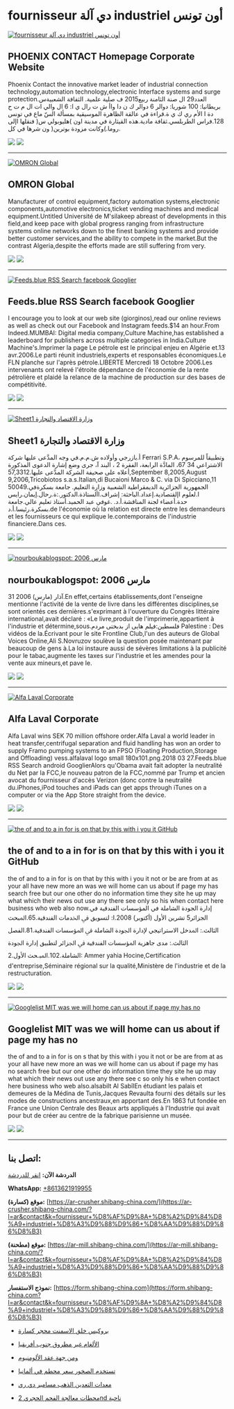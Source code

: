 # fournisseur دي آلة industriel أون تونس

<a href="https://swt.shibang-china.com/?l=ar&img&k=fournisseur+%D8%AF%D9%8A+%D8%A2%D9%84%D8%A9+industriel+%D8%A3%D9%88%D9%86+%D8%AA%D9%88%D9%86%D8%B3" target="_blank">![fournisseur دي آلة industriel أون تونس](http://static.shibang-china.com/all-800x300/730.jpg)</a>

## PHOENIX CONTACT Homepage Corporate Website
Phoenix Contact the innovative market leader of industrial connection technology,automation technology,electronic Interface systems and surge protection.العدد29 ال صنة الثامنة ربيع2015 ف صلية علمية. الثقافة الشعبيةس بريطانيا: 100 شوريا: دوالر 6 دوالر ك ن دا واأ ش ت رال ي ا: 6 ال والي ات ال م ت ح دة ا الأم ري ك ي ة.قراءة في عالقة الظاهرة الموسيقية بمسألة السّ ماع في تونس 128.فراس الطربلسي.ثقافة مادية.هذه القيثارة في مدينة اون )هليوبولي س( فنقلها اإلى روما.)وكانت مزودة بوترين( ون شرها في كل.


<a href="https://whatsapp.shibangsoft.com/WhatsApp.php" target="_blank" title="WhatsApp">![](http://static.shibang-china.com/icon/whatsapp.png)</a> <a href="https://swt.shibang-china.com/?l=ar&icon&k=fournisseur+%D8%AF%D9%8A+%D8%A2%D9%84%D8%A9+industriel+%D8%A3%D9%88%D9%86+%D8%AA%D9%88%D9%86%D8%B3" target="_blank">![](http://static.shibang-china.com/icon/chat-ar.png)</a>

---

<a href="https://swt.shibang-china.com/?l=ar&img&k=fournisseur+%D8%AF%D9%8A+%D8%A2%D9%84%D8%A9+industriel+%D8%A3%D9%88%D9%86+%D8%AA%D9%88%D9%86%D8%B3" target="_blank">![OMRON Global](http://static.shibang-china.com/all-800x300/653.jpg)</a>

## OMRON Global
Manufacturer of control equipment,factory automation systems,electronic components,automotive electronics,ticket vending machines and medical equipment.Untitled Université de M&#39;silakeep abreast of developments in this field,and keep pace with global progress ranging from infrastructure systems online networks down to the finest banking systems and provide better customer services,and the ability to compete in the market.But the contrast Algeria,despite the efforts made are still suffering from very.


<a href="https://whatsapp.shibangsoft.com/WhatsApp.php" target="_blank" title="WhatsApp">![](http://static.shibang-china.com/icon/whatsapp.png)</a> <a href="https://swt.shibang-china.com/?l=ar&icon&k=fournisseur+%D8%AF%D9%8A+%D8%A2%D9%84%D8%A9+industriel+%D8%A3%D9%88%D9%86+%D8%AA%D9%88%D9%86%D8%B3" target="_blank">![](http://static.shibang-china.com/icon/chat-ar.png)</a>

---

<a href="https://swt.shibang-china.com/?l=ar&img&k=fournisseur+%D8%AF%D9%8A+%D8%A2%D9%84%D8%A9+industriel+%D8%A3%D9%88%D9%86+%D8%AA%D9%88%D9%86%D8%B3" target="_blank">![Feeds.blue RSS Search facebook Googlier](http://static.shibang-china.com/all-800x300/135.jpg)</a>

## Feeds.blue RSS Search facebook Googlier
I encourage you to look at our web site (giorginos),read our online reviews as well as check out our Facebook and Instagram feeds.$14 an hour.From Indeed.MUMBAI: Digital media company,Culture Machine,has established a leaderboard for publishers across multiple categories in India.Culture Machine&#39;s.Imprimer la page Le pétrole est le principal enjeu en Algérie et.13 avr.2006.Le parti réunit industriels,experts et responsables économiques.Le FLN planche sur l&#39;après pétrole.LIBERTE Mercredi 18 Octobre 2006.Les intervenants ont relevé l&#39;étroite dépendance de l&#39;économie de la rente pétrolière et plaidé la relance de la machine de production sur des bases de compétitivité.


<a href="https://whatsapp.shibangsoft.com/WhatsApp.php" target="_blank" title="WhatsApp">![](http://static.shibang-china.com/icon/whatsapp.png)</a> <a href="https://swt.shibang-china.com/?l=ar&icon&k=fournisseur+%D8%AF%D9%8A+%D8%A2%D9%84%D8%A9+industriel+%D8%A3%D9%88%D9%86+%D8%AA%D9%88%D9%86%D8%B3" target="_blank">![](http://static.shibang-china.com/icon/chat-ar.png)</a>

---

<a href="https://swt.shibang-china.com/?l=ar&img&k=fournisseur+%D8%AF%D9%8A+%D8%A2%D9%84%D8%A9+industriel+%D8%A3%D9%88%D9%86+%D8%AA%D9%88%D9%86%D8%B3" target="_blank">![Sheet1 وزارة الاقتصاد والتجارة](http://static.shibang-china.com/all-800x300/1423.jpg)</a>

## Sheet1 وزارة الاقتصاد والتجارة
أ.بازرجي وأولاده ش.م.م.في وجه المدَّعى عليها شركة Ferrari S.P.A، وتطبيقاً للمرسوم الاشتراعي 34 67، المادَّة الرابعة، الفقرة 2 ، البند آ، جرى وضع إشارة الدعوى المذكورة أعلاه على صحيفة الشركة المدَّعى عليها.57,3312,September 8,2005,August 9,2006,Tricobiotos s.a.s.Italian,di Bucaioni Marco &amp; C. via Di Spicciano,11 50049.الجمهورية الجزائرية الديمقراطية الشعبية وزارة التعليم. جامعة بسكرةفي ا.لعلوم اإلقتصادية.إعداد.الباحثة: إشراف.األستاذة.الدكتور.:ة.رحال.إيمان.رايس حدة.أعضاء لجنة المناقشة.أ.د. .غوفي عبد الحميد.أستاذ تعليم عالي.جامعة بسكرة.رئيسا.أ.د.de l&#39;économie où la relation est directe entre les demandeurs et les fournisseurs ce qui explique le.contemporains de l&#39;industrie financiere.Dans ces.


<a href="https://whatsapp.shibangsoft.com/WhatsApp.php" target="_blank" title="WhatsApp">![](http://static.shibang-china.com/icon/whatsapp.png)</a> <a href="https://swt.shibang-china.com/?l=ar&icon&k=fournisseur+%D8%AF%D9%8A+%D8%A2%D9%84%D8%A9+industriel+%D8%A3%D9%88%D9%86+%D8%AA%D9%88%D9%86%D8%B3" target="_blank">![](http://static.shibang-china.com/icon/chat-ar.png)</a>

---

<a href="https://swt.shibang-china.com/?l=ar&img&k=fournisseur+%D8%AF%D9%8A+%D8%A2%D9%84%D8%A9+industriel+%D8%A3%D9%88%D9%86+%D8%AA%D9%88%D9%86%D8%B3" target="_blank">![nourboukablogspot: مارس 2006](http://static.shibang-china.com/all-800x300/1293.jpg)</a>

## nourboukablogspot: مارس 2006
31 آذار (مارس) 2006.En effet,certains établissements,dont l&#39;enseigne mentionne l&#39;activité de la vente de livre dans les différentes disciplines,se sont orientés ces dernières.s&#39;exprimant à l&#39;ouverture du Congrès littéraire international,avait déclaré : «Le livre,produit de l&#39;imprimerie,appartient à l&#39;industrie et détermine,sous.فلسطین:فیلم هایی از بدبختی مردم Palestine : Des vidéos de la.Écrivant pour le site Frontline Club,l&#39;un des auteurs de Global Voices Online,Ali S.Novruzov soulève la question posée maintenant par beaucoup de gens à.La loi instaure aussi de sévères limitations à la publicité pour le tabac,augmente les taxes sur l&#39;industrie et les amendes pour la vente aux mineurs,et pave le.


<a href="https://whatsapp.shibangsoft.com/WhatsApp.php" target="_blank" title="WhatsApp">![](http://static.shibang-china.com/icon/whatsapp.png)</a> <a href="https://swt.shibang-china.com/?l=ar&icon&k=fournisseur+%D8%AF%D9%8A+%D8%A2%D9%84%D8%A9+industriel+%D8%A3%D9%88%D9%86+%D8%AA%D9%88%D9%86%D8%B3" target="_blank">![](http://static.shibang-china.com/icon/chat-ar.png)</a>

---

<a href="https://swt.shibang-china.com/?l=ar&img&k=fournisseur+%D8%AF%D9%8A+%D8%A2%D9%84%D8%A9+industriel+%D8%A3%D9%88%D9%86+%D8%AA%D9%88%D9%86%D8%B3" target="_blank">![Alfa Laval Corporate](http://static.shibang-china.com/all-800x300/1249.jpg)</a>

## Alfa Laval Corporate
Alfa Laval wins SEK 70 million offshore order.Alfa Laval a world leader in heat transfer,centrifugal separation and fluid handling has won an order to supply Framo pumping systems to an FPSO (Floating Production,Storage and Offloading) vess.alfalaval logo small 180x101.png.2018 03 27.Feeds.blue RSS Search android GooglierAlors qu&#39;Obama avait fait adopter la neutralité du Net par la FCC,le nouveau patron de la FCC,nommé par Trump et ancien avocat du fournisseur d&#39;accès Verizon (donc contre la neutralité du.iPhones,iPod touches and iPads can get apps through iTunes on a computer or via the App Store straight from the device.


<a href="https://whatsapp.shibangsoft.com/WhatsApp.php" target="_blank" title="WhatsApp">![](http://static.shibang-china.com/icon/whatsapp.png)</a> <a href="https://swt.shibang-china.com/?l=ar&icon&k=fournisseur+%D8%AF%D9%8A+%D8%A2%D9%84%D8%A9+industriel+%D8%A3%D9%88%D9%86+%D8%AA%D9%88%D9%86%D8%B3" target="_blank">![](http://static.shibang-china.com/icon/chat-ar.png)</a>

---

<a href="https://swt.shibang-china.com/?l=ar&img&k=fournisseur+%D8%AF%D9%8A+%D8%A2%D9%84%D8%A9+industriel+%D8%A3%D9%88%D9%86+%D8%AA%D9%88%D9%86%D8%B3" target="_blank">![the of and to a in for is on that by this with i you it GitHub](http://static.shibang-china.com/all-800x300/1376.jpg)</a>

## the of and to a in for is on that by this with i you it GitHub
the of and to a in for is on that by this with i you it not or be are from at as your all have new more an was we will home can us about if page my has search free but our one other do no information time they site he up may what which their news out use any there see only so his when contact here business who web also now.إدارة الجودة الشاملة في المؤسسات الفندقية في الجزائر5 تشرين الأول (أكتوبر) 2008.ﺍ: ﻟﺘﺴﻮﻳﻖ ﰲ ﺍﳋﺪﻣﺎﺕ ﺍﻟﻔﻨﺪﻗﻴﺔ.65.ﺍﳌﺒﺤﺚ ﺍﻟﺜﺎﻟﺚ.: ﺍﳌﺪﺧﻞ ﺍﻻﺳﺘﺮﺍﺗﻴﺠﻲ ﻹﺩﺍﺭﺓ ﺍﳉﻮﺩﺓ ﺍﻟﺸﺎﻣﻠﺔ ﰲ ﺍﳌﺆﺳﺴﺎﺕ ﺍﻟﻔﻨﺪﻗﻴﺔ.81.ﺍﻟﻔﺼﻞ ﺍﻟﺜﺎﻟﺚ.: ﻣﺪﻯ ﺟﺎﻫﺰﻳﺔ ﺍﳌﺆﺳﺴﺎﺕ ﺍﻟﻔﻨﺪﻗﻴﺔ ﰲ ﺍﳉﺰﺍﺋﺮ ﻟﺘﻄﺒﻴﻖ ﺇﺩﺍﺭﺓ ﺍﳉﻮﺩﺓ ﺍﻟﺸﺎﻣﻠﺔ.102.ﺍﳌﺒ.ﺤﺚ ﺍﻷﻭﻝ.2: Ammer yahia Hocine,Certification d&#39;entreprise,Séminaire régional sur la qualité,Ministère de l&#39;industrie et de la restructuration.


<a href="https://whatsapp.shibangsoft.com/WhatsApp.php" target="_blank" title="WhatsApp">![](http://static.shibang-china.com/icon/whatsapp.png)</a> <a href="https://swt.shibang-china.com/?l=ar&icon&k=fournisseur+%D8%AF%D9%8A+%D8%A2%D9%84%D8%A9+industriel+%D8%A3%D9%88%D9%86+%D8%AA%D9%88%D9%86%D8%B3" target="_blank">![](http://static.shibang-china.com/icon/chat-ar.png)</a>

---

<a href="https://swt.shibang-china.com/?l=ar&img&k=fournisseur+%D8%AF%D9%8A+%D8%A2%D9%84%D8%A9+industriel+%D8%A3%D9%88%D9%86+%D8%AA%D9%88%D9%86%D8%B3" target="_blank">![Googlelist MIT was we will home can us about if page my has no](http://static.shibang-china.com/all-800x300/1092.jpg)</a>

## Googlelist MIT was we will home can us about if page my has no
the of and to a in for is on s that by this with i you it not or be are from at as your all have new more an was we will home can us about if page my has no search free but our one other do information time they site he up may what which their news out use any there see c so only his e when contact here business who web also.alsabilt Al SabîlEn étudiant les palais et demeures de la Médina de Tunis,Jacques Revaulta fourni des détails sur les modes de constructions ancestraux,en apportant des.En 1863 fut fondée en France une Union Centrale des Beaux arts appliqués à l&#39;Industrie qui avait pour but de créer au centre de la fabrique parisienne un musée.


<a href="https://whatsapp.shibangsoft.com/WhatsApp.php" target="_blank" title="WhatsApp">![](http://static.shibang-china.com/icon/whatsapp.png)</a> <a href="https://swt.shibang-china.com/?l=ar&icon&k=fournisseur+%D8%AF%D9%8A+%D8%A2%D9%84%D8%A9+industriel+%D8%A3%D9%88%D9%86+%D8%AA%D9%88%D9%86%D8%B3" target="_blank">![](http://static.shibang-china.com/icon/chat-ar.png)</a>

---
## اتصل بنا:

**الدردشة الآن:** [انقر للدردشة](https://swt.shibang-china.com?l=ar&contact&k=fournisseur+%D8%AF%D9%8A+%D8%A2%D9%84%D8%A9+industriel+%D8%A3%D9%88%D9%86+%D8%AA%D9%88%D9%86%D8%B3)

**WhatsApp:**  [+8613621919955](https://whatsapp.shibangsoft.com/WhatsApp.php)

**موقع (كسارة):** [https://ar-crusher.shibang-china.com/](https://ar-crusher.shibang-china.com/?l=ar&contact&k=fournisseur+%D8%AF%D9%8A+%D8%A2%D9%84%D8%A9+industriel+%D8%A3%D9%88%D9%86+%D8%AA%D9%88%D9%86%D8%B3)

**موقع (مطحنة):** [https://ar-mill.shibang-china.com/](https://ar-mill.shibang-china.com/?l=ar&contact&k=fournisseur+%D8%AF%D9%8A+%D8%A2%D9%84%D8%A9+industriel+%D8%A3%D9%88%D9%86+%D8%AA%D9%88%D9%86%D8%B3)

**نموذج الاستفسار:** [https://form.shibang-china.com](https://form.shibang-china.com?l=ar&contact&k=fournisseur+%D8%AF%D9%8A+%D8%A2%D9%84%D8%A9+industriel+%D8%A3%D9%88%D9%86+%D8%AA%D9%88%D9%86%D8%B3)

* [بروكيس خلق الاسمنت محجر كسارة](../30/%D8%A8%D8%B1%D9%88%D9%83%D9%8A%D8%B3%20%D8%AE%D9%84%D9%82%20%D8%A7%D9%84%D8%A7%D8%B3%D9%85%D9%86%D8%AA%20%D9%85%D8%AD%D8%AC%D8%B1%20%D9%83%D8%B3%D8%A7%D8%B1%D8%A9.md)

* [الألغام غير مطروق جنوب أفريقيا](../27/%D8%A7%D9%84%D8%A3%D9%84%D8%BA%D8%A7%D9%85%20%D8%BA%D9%8A%D8%B1%20%D9%85%D8%B7%D8%B1%D9%88%D9%82%20%D8%AC%D9%86%D9%88%D8%A8%20%D8%A3%D9%81%D8%B1%D9%8A%D9%82%D9%8A%D8%A7.md)

* [ومن جهة عقد الألومنيوم](../27/%D9%88%D9%85%D9%86%20%D8%AC%D9%87%D8%A9%20%D8%B9%D9%82%D8%AF%20%D8%A7%D9%84%D8%A3%D9%84%D9%88%D9%85%D9%86%D9%8A%D9%88%D9%85.md)

* [تستخدم الصخور سعر محطم في ألمانيا](../30/%D8%AA%D8%B3%D8%AA%D8%AE%D8%AF%D9%85%20%D8%A7%D9%84%D8%B5%D8%AE%D9%88%D8%B1%20%D8%B3%D8%B9%D8%B1%20%D9%85%D8%AD%D8%B7%D9%85%20%D9%81%D9%8A%20%D8%A3%D9%84%D9%85%D8%A7%D9%86%D9%8A%D8%A7.md)

* [معدات التعدين الذهب مسامير دي ري](../26/%D9%85%D8%B9%D8%AF%D8%A7%D8%AA%20%D8%A7%D9%84%D8%AA%D8%B9%D8%AF%D9%8A%D9%86%20%D8%A7%D9%84%D8%B0%D9%87%D8%A8%20%D9%85%D8%B3%D8%A7%D9%85%D9%8A%D8%B1%20%D8%AF%D9%8A%20%D8%B1%D9%8A.md)

* [محطات معالجة الفحم الحجري 2nd ناحية](../29/%D9%85%D8%AD%D8%B7%D8%A7%D8%AA%20%D9%85%D8%B9%D8%A7%D9%84%D8%AC%D8%A9%20%D8%A7%D9%84%D9%81%D8%AD%D9%85%20%D8%A7%D9%84%D8%AD%D8%AC%D8%B1%D9%8A%202nd%20%D9%86%D8%A7%D8%AD%D9%8A%D8%A9.md)